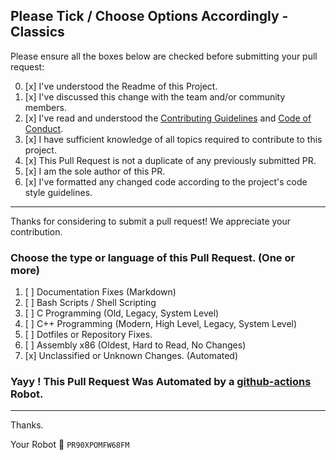 ## Please Tick / Choose Options Accordingly - Classics

Please ensure all the boxes below are checked before submitting your pull request:

0. [x] I've understood the Readme of this Project.
1. [x] I've discussed this change with the team and/or community members.
2. [x] I've read and understood the [Contributing Guidelines](https://github.com/offensive-vk/Classics/blob/classic/CONTRIBUTING.md) and [Code of Conduct](https://github.com/offensive-vk/Classics/blob/classic/CODE_OF_CONDUCT.md).
3. [x] I have sufficient knowledge of all topics required to contribute to this project.
4. [x] This Pull Request is not a duplicate of any previously submitted PR.
5. [x] I am the sole author of this PR.
6. [x] I've formatted any changed code according to the project's code style guidelines.

***
Thanks for considering to submit a pull request! We appreciate your contribution.

### Choose the type or language of this Pull Request. (One or more)

1. [ ] Documentation Fixes (Markdown)
2. [ ] Bash Scripts / Shell Scripting
3. [ ] C Programming (Old, Legacy, System Level)
4. [ ] C++ Programming (Modern, High Level, Legacy, System Level)
5. [ ] Dotfiles or Repository Fixes.
6. [ ] Assembly x86 (Oldest, Hard to Read, No Changes)
7. [x] Unclassified or Unknown Changes. (Automated)

### Yayy ! This Pull Request Was Automated by a [github-actions](https://github.com/features/actions) Robot.

*** 

Thanks.

Your Robot 🤖 <code>PR90XPOMFW68FM</code>
